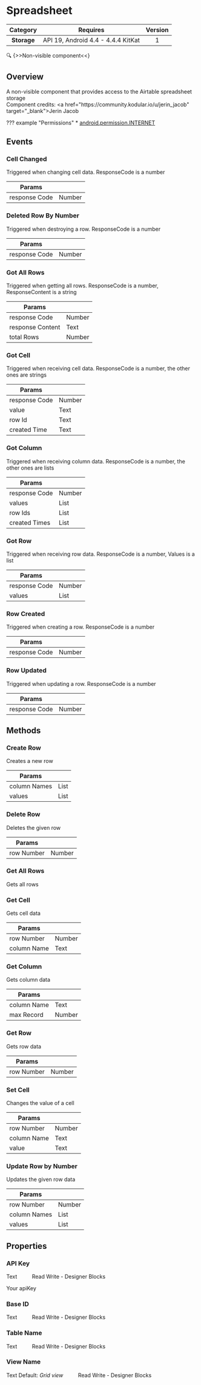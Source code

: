 # Spreadsheet

| Category | Requires | Version |
|:--------:|:-------:|:--------:|
|**Storage**|<span class="chip chip-any">API 19, Android 4.4 - 4.4.4 KitKat</span>|<span class="chip chip-number">1</span>|

:mag: {>>Non-visible component<<}

## Overview

A non-visible component that provides access to the Airtable spreadsheet storage  
Component credits\: <a href\="https\://community.kodular.io/u/jerin_jacob" target\="_blank">Jerin Jacob</a>

??? example "Permissions"
    * [android.permission.INTERNET](https://developer.android.com/reference/android/Manifest.permission.html#INTERNET)


## Events

### Cell Changed

Triggered when changing cell data. ResponseCode is a number

<div class="block" ai2-block="event" not-rendered="true" value="%7B%22componentName%22:%20%22Spreadsheet%22,%20%22name%22:%20%22Cell%20Changed%22,%20%22params%22:%20%5B%22response%20Code%22%5D%7D"></div>

| Params | []() |
|--------|------|
|response Code|<span class="chip chip-number">Number</span>|


### Deleted Row By Number

Triggered when destroying a row. ResponseCode is a number

<div class="block" ai2-block="event" not-rendered="true" value="%7B%22componentName%22:%20%22Spreadsheet%22,%20%22name%22:%20%22Deleted%20Row%20By%20Number%22,%20%22params%22:%20%5B%22response%20Code%22%5D%7D"></div>

| Params | []() |
|--------|------|
|response Code|<span class="chip chip-number">Number</span>|


### Got All Rows

Triggered when getting all rows. ResponseCode is a number, ResponseContent is a string

<div class="block" ai2-block="event" not-rendered="true" value="%7B%22componentName%22:%20%22Spreadsheet%22,%20%22name%22:%20%22Got%20All%20Rows%22,%20%22params%22:%20%5B%22response%20Code%22,%20%22response%20Content%22,%20%22total%20Rows%22%5D%7D"></div>

| Params | []() |
|--------|------|
|response Code|<span class="chip chip-number">Number</span>|
|response Content|<span class="chip chip-text">Text</span>|
|total Rows|<span class="chip chip-number">Number</span>|


### Got Cell

Triggered when receiving cell data. ResponseCode is a number, the other ones are strings

<div class="block" ai2-block="event" not-rendered="true" value="%7B%22componentName%22:%20%22Spreadsheet%22,%20%22name%22:%20%22Got%20Cell%22,%20%22params%22:%20%5B%22response%20Code%22,%20%22value%22,%20%22row%20Id%22,%20%22created%20Time%22%5D%7D"></div>

| Params | []() |
|--------|------|
|response Code|<span class="chip chip-number">Number</span>|
|value|<span class="chip chip-text">Text</span>|
|row Id|<span class="chip chip-text">Text</span>|
|created Time|<span class="chip chip-text">Text</span>|


### Got Column

Triggered when receiving column data. ResponseCode is a number, the other ones are lists

<div class="block" ai2-block="event" not-rendered="true" value="%7B%22componentName%22:%20%22Spreadsheet%22,%20%22name%22:%20%22Got%20Column%22,%20%22params%22:%20%5B%22response%20Code%22,%20%22values%22,%20%22row%20Ids%22,%20%22created%20Times%22%5D%7D"></div>

| Params | []() |
|--------|------|
|response Code|<span class="chip chip-number">Number</span>|
|values|<span class="chip chip-list">List</span>|
|row Ids|<span class="chip chip-list">List</span>|
|created Times|<span class="chip chip-list">List</span>|


### Got Row

Triggered when receiving row data. ResponseCode is a number, Values is a list

<div class="block" ai2-block="event" not-rendered="true" value="%7B%22componentName%22:%20%22Spreadsheet%22,%20%22name%22:%20%22Got%20Row%22,%20%22params%22:%20%5B%22response%20Code%22,%20%22values%22%5D%7D"></div>

| Params | []() |
|--------|------|
|response Code|<span class="chip chip-number">Number</span>|
|values|<span class="chip chip-list">List</span>|


### Row Created

Triggered when creating a row. ResponseCode is a number

<div class="block" ai2-block="event" not-rendered="true" value="%7B%22componentName%22:%20%22Spreadsheet%22,%20%22name%22:%20%22Row%20Created%22,%20%22params%22:%20%5B%22response%20Code%22%5D%7D"></div>

| Params | []() |
|--------|------|
|response Code|<span class="chip chip-number">Number</span>|


### Row Updated

Triggered when updating a row. ResponseCode is a number

<div class="block" ai2-block="event" not-rendered="true" value="%7B%22componentName%22:%20%22Spreadsheet%22,%20%22name%22:%20%22Row%20Updated%22,%20%22params%22:%20%5B%22response%20Code%22%5D%7D"></div>

| Params | []() |
|--------|------|
|response Code|<span class="chip chip-number">Number</span>|


## Methods

### Create Row

Creates a new row

<div class="block" ai2-block="method" not-rendered="true" value="%7B%22componentName%22:%20%22Spreadsheet%22,%20%22name%22:%20%22Create%20Row%22,%20%22output%22:%20false,%20%22params%22:%20%5B%22column%20Names%22,%20%22values%22%5D%7D"></div>


| Params | []() |
|--------|------|
|column Names|<span class="chip chip-list">List</span>|
|values|<span class="chip chip-list">List</span>|


### Delete Row

Deletes the given row

<div class="block" ai2-block="method" not-rendered="true" value="%7B%22componentName%22:%20%22Spreadsheet%22,%20%22name%22:%20%22Delete%20Row%22,%20%22output%22:%20false,%20%22params%22:%20%5B%22row%20Number%22%5D%7D"></div>


| Params | []() |
|--------|------|
|row Number|<span class="chip chip-number">Number</span>|


### Get All Rows

Gets all rows

<div class="block" ai2-block="method" not-rendered="true" value="%7B%22componentName%22:%20%22Spreadsheet%22,%20%22name%22:%20%22Get%20All%20Rows%22,%20%22output%22:%20false,%20%22params%22:%20%5B%5D%7D"></div>


### Get Cell

Gets cell data

<div class="block" ai2-block="method" not-rendered="true" value="%7B%22componentName%22:%20%22Spreadsheet%22,%20%22name%22:%20%22Get%20Cell%22,%20%22output%22:%20false,%20%22params%22:%20%5B%22row%20Number%22,%20%22column%20Name%22%5D%7D"></div>


| Params | []() |
|--------|------|
|row Number|<span class="chip chip-number">Number</span>|
|column Name|<span class="chip chip-text">Text</span>|


### Get Column

Gets column data

<div class="block" ai2-block="method" not-rendered="true" value="%7B%22componentName%22:%20%22Spreadsheet%22,%20%22name%22:%20%22Get%20Column%22,%20%22output%22:%20false,%20%22params%22:%20%5B%22column%20Name%22,%20%22max%20Record%22%5D%7D"></div>


| Params | []() |
|--------|------|
|column Name|<span class="chip chip-text">Text</span>|
|max Record|<span class="chip chip-number">Number</span>|


### Get Row

Gets row data

<div class="block" ai2-block="method" not-rendered="true" value="%7B%22componentName%22:%20%22Spreadsheet%22,%20%22name%22:%20%22Get%20Row%22,%20%22output%22:%20false,%20%22params%22:%20%5B%22row%20Number%22%5D%7D"></div>


| Params | []() |
|--------|------|
|row Number|<span class="chip chip-number">Number</span>|


### Set Cell

Changes the value of a cell

<div class="block" ai2-block="method" not-rendered="true" value="%7B%22componentName%22:%20%22Spreadsheet%22,%20%22name%22:%20%22Set%20Cell%22,%20%22output%22:%20false,%20%22params%22:%20%5B%22row%20Number%22,%20%22column%20Name%22,%20%22value%22%5D%7D"></div>


| Params | []() |
|--------|------|
|row Number|<span class="chip chip-number">Number</span>|
|column Name|<span class="chip chip-text">Text</span>|
|value|<span class="chip chip-text">Text</span>|


### Update Row by Number

Updates the given row data

<div class="block" ai2-block="method" not-rendered="true" value="%7B%22componentName%22:%20%22Spreadsheet%22,%20%22name%22:%20%22Update%20Row%20by%20Number%22,%20%22output%22:%20false,%20%22params%22:%20%5B%22row%20Number%22,%20%22column%20Names%22,%20%22values%22%5D%7D"></div>


| Params | []() |
|--------|------|
|row Number|<span class="chip chip-number">Number</span>|
|column Names|<span class="chip chip-list">List</span>|
|values|<span class="chip chip-list">List</span>|


## Properties

### API Key

<span class="chip chip-text">Text</span><span style="user-select: none;">&nbsp;&nbsp;&nbsp;&nbsp;&nbsp;&nbsp;&nbsp;&nbsp;&nbsp;&nbsp;</span><span class="chip chip-rw">Read</span><span style="user-select: none;">&nbsp;</span><span class="chip chip-rw">Write</span><span style="user-select: none;">&nbsp;</span>-<span style="user-select: none;">&nbsp;</span><span class="chip chip-bd">Designer</span><span style="user-select: none;">&nbsp;</span><span class="chip chip-bd">Blocks</span><span style="user-select: none;">&nbsp;</span>

Your apiKey

<div class="block" ai2-block="property" not-rendered="true" value="%7B%22componentName%22:%20%22Spreadsheet%22,%20%22name%22:%20%22API%20Key%22,%20%22getter%22:%20true%7D"></div>
<div class="block" ai2-block="property" not-rendered="true" value="%7B%22componentName%22:%20%22Spreadsheet%22,%20%22name%22:%20%22API%20Key%22,%20%22getter%22:%20false%7D"></div>


### Base ID

<span class="chip chip-text">Text</span><span style="user-select: none;">&nbsp;&nbsp;&nbsp;&nbsp;&nbsp;&nbsp;&nbsp;&nbsp;&nbsp;&nbsp;</span><span class="chip chip-rw">Read</span><span style="user-select: none;">&nbsp;</span><span class="chip chip-rw">Write</span><span style="user-select: none;">&nbsp;</span>-<span style="user-select: none;">&nbsp;</span><span class="chip chip-bd">Designer</span><span style="user-select: none;">&nbsp;</span><span class="chip chip-bd">Blocks</span><span style="user-select: none;">&nbsp;</span>

<div class="block" ai2-block="property" not-rendered="true" value="%7B%22componentName%22:%20%22Spreadsheet%22,%20%22name%22:%20%22Base%20ID%22,%20%22getter%22:%20true%7D"></div>
<div class="block" ai2-block="property" not-rendered="true" value="%7B%22componentName%22:%20%22Spreadsheet%22,%20%22name%22:%20%22Base%20ID%22,%20%22getter%22:%20false%7D"></div>


### Table Name

<span class="chip chip-text">Text</span><span style="user-select: none;">&nbsp;&nbsp;&nbsp;&nbsp;&nbsp;&nbsp;&nbsp;&nbsp;&nbsp;&nbsp;</span><span class="chip chip-rw">Read</span><span style="user-select: none;">&nbsp;</span><span class="chip chip-rw">Write</span><span style="user-select: none;">&nbsp;</span>-<span style="user-select: none;">&nbsp;</span><span class="chip chip-bd">Designer</span><span style="user-select: none;">&nbsp;</span><span class="chip chip-bd">Blocks</span><span style="user-select: none;">&nbsp;</span>

<div class="block" ai2-block="property" not-rendered="true" value="%7B%22componentName%22:%20%22Spreadsheet%22,%20%22name%22:%20%22Table%20Name%22,%20%22getter%22:%20true%7D"></div>
<div class="block" ai2-block="property" not-rendered="true" value="%7B%22componentName%22:%20%22Spreadsheet%22,%20%22name%22:%20%22Table%20Name%22,%20%22getter%22:%20false%7D"></div>


### View Name

<span class="chip chip-text">Text</span><span style="user-select: none;">&nbsp;</span><span class="chip chip-text">Default: <i>Grid view</i></span><span style="user-select: none;">&nbsp;&nbsp;&nbsp;&nbsp;&nbsp;&nbsp;&nbsp;&nbsp;&nbsp;&nbsp;</span><span class="chip chip-rw">Read</span><span style="user-select: none;">&nbsp;</span><span class="chip chip-rw">Write</span><span style="user-select: none;">&nbsp;</span>-<span style="user-select: none;">&nbsp;</span><span class="chip chip-bd">Designer</span><span style="user-select: none;">&nbsp;</span><span class="chip chip-bd">Blocks</span><span style="user-select: none;">&nbsp;</span>

<div class="block" ai2-block="property" not-rendered="true" value="%7B%22componentName%22:%20%22Spreadsheet%22,%20%22name%22:%20%22View%20Name%22,%20%22getter%22:%20true%7D"></div>
<div class="block" ai2-block="property" not-rendered="true" value="%7B%22componentName%22:%20%22Spreadsheet%22,%20%22name%22:%20%22View%20Name%22,%20%22getter%22:%20false%7D"></div>
